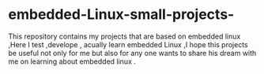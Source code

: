 # embedded-Linux-small-projects-
This repository contains my projects that are based on embedded linux ,Here I test ,develope ,
acually learn embedded Linux ,I hope this projects be useful not only for me but also for any one wants to share 
his dream with me on learning about embedded linux .
